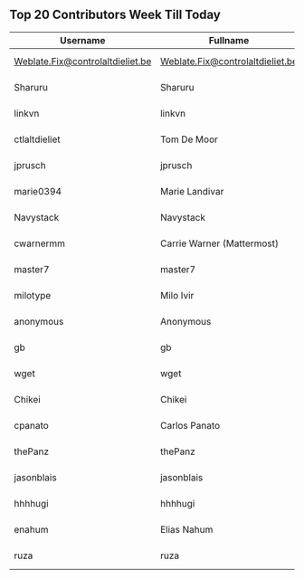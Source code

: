 ## Top 20 Contributors Week Till Today ##
|Username|Fullname|Translated|DateJoined|Language|
|--------|--------|----------|----------|-------|
|Weblate.Fix@controlaltdieliet.be|Weblate.Fix@controlaltdieliet.be|5413|2023-09-26T07:16:39.||
|Sharuru|Sharuru|1144|2020-06-19T18:20:22.|zh_Hans|
|linkvn|linkvn|70|2023-06-07T09:42:36.|vi|
|ctlaltdieliet|Tom De Moor|58|2020-06-19T16:30:47Z|nl|
|jprusch|jprusch|30|2021-06-28T12:00:18.|de|
|marie0394|Marie Landivar|13|2023-09-22T21:40:14.|es|
|Navystack|Navystack|8|2023-09-26T05:07:54.||
|cwarnermm|Carrie Warner (Mattermost)|3|2022-09-15T20:24:49Z|en_AU|
|master7|master7|3|2020-06-19T18:20:39.|pl|
|milotype|Milo Ivir|1|2021-10-30T10:27:42.|hr|
|anonymous|Anonymous|0|2020-06-10T18:34:14.||
|gb|gb|0|2020-06-19T18:18:43.||
|wget|wget|0|2020-06-19T18:18:50Z|fr|
|Chikei|Chikei|0|2020-06-19T18:18:51Z|zh_Hant|
|cpanato|Carlos Panato|0|2020-06-19T18:18:53Z||
|thePanz|thePanz|0|2020-06-19T18:18:53Z|it|
|jasonblais|jasonblais|0|2020-06-19T18:18:54Z||
|hhhhugi|hhhhugi|0|2020-06-19T18:18:56.||
|enahum|Elias  Nahum|0|2020-06-19T18:18:56Z|es|
|ruza|ruza|0|2020-06-19T18:18:57.||

